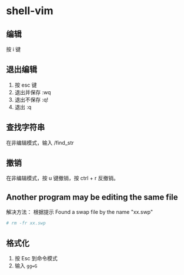 # shell-vim

## 编辑
按 i 键

## 退出编辑
1. 按 esc 键
2. 退出并保存 :wq
3. 退出不保存 :q!
4. 退出 :q 

## 查找字符串
在非编辑模式，输入 /find_str

## 撤销
在非编辑模式，按 u 键撤销，按 ctrl + r 反撤销。

## Another program may be editing the same file
解决方法：
根据提示 Found a swap file by the name "xx.swp"

```bash
# rm -fr xx.swp
```

## 格式化

1. 按 Esc 到命令模式
2. 输入 ```gg=G```
